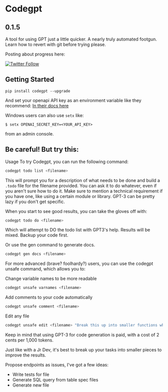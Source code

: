 # Codegpt

## 0.1.5

A tool for using GPT just a little quicker. A nearly truly automated footgun. Learn how to revert with git before trying please.

Posting about progress here:

[![Twitter Follow](https://img.shields.io/twitter/follow/_JohnPartee?style=social)](https://twitter.com/_JohnPartee)

## Getting Started

`pip install codegpt --upgrade`

And set your openapi API key as an environment variable like they recommend:
[In their docs here](https://help.openai.com/en/articles/5112595-best-practices-for-api-key-safety)

Windows users can also use `setx` like:

`$ setx OPENAI_SECRET_KEY=<YOUR_API_KEY>`

from an admin console.

## Be careful! But try this:

Usage
To try Codegpt, you can run the following command:

```bash
codegpt todo list <filename>
```

This will prompt you for a description of what needs to be done and build a `.todo` file for the filename provided. You can ask it to do whatever, even if you aren't sure how to do it. Make sure to mention a technical requirement if you have one, like using a certain module or library. GPT-3 can be pretty lazy if you don't get specific.

When you start to see good results, you can take the gloves off with:

```bash
codegpt todo do <filename>
```

Which will attempt to DO the todo list with GPT3's help. Results will be mixed. Backup your code first.

Or use the gen command to generate docs.

```bash
codegpt gen docs <filename>
```

For more advanced (brave? foolhardy?) users, you can use the codegpt unsafe command, which allows you to:

Change variable names to be more readable

```bash
codegpt unsafe varnames <filename>
```

Add comments to your code automatically

```bash
codegpt unsafe comment <filename>
```

Edit any file

```bash
codegpt unsafe edit <filename> "Break this up into smaller functions where you can. Add google style docstrings. Feel free to rewrite any code doesn't make sense."
```

Keep in mind that using GPT-3 for code generation is paid, with a cost of 2 cents per 1,000 tokens.

Just like with a Jr Dev, it's best to break up your tasks into smaller pieces to improve the results.

Propose endpoints as issues, I've got a few ideas:

- Write tests for file
- Generate SQL query from table spec files
- Generate new file
